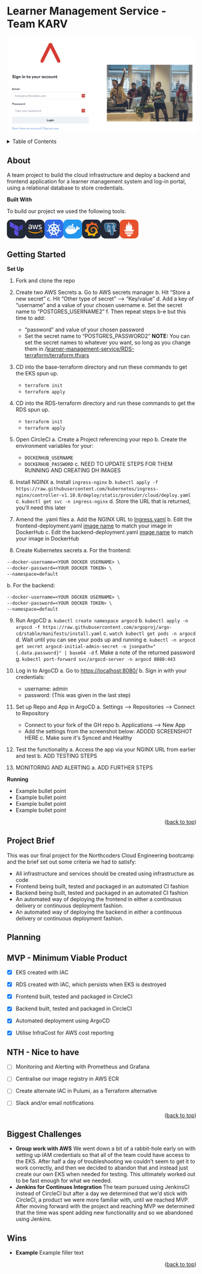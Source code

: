 # Learner Management Service - Team KARV

![Example of adding an image](/media/app_screenshot.png)


<a name="readme-top"></a>

<!-- TABLE OF CONTENTS -->
<details>
  <summary>Table of Contents</summary>
  <ol>
    <li><a href="#about">About The Project</a>
    <li><a href="#getting-started">Getting Started</a></li>
    <li><a href="#planning">Planning</a></li>
    <li><a href="#biggest-challenges">Biggest Challenges</a></li>
    <li><a href="#wins">Wins</a></li>
  </ol>
</details>

<!-- ABOUT THE PROJECT -->

## About

A team project to build the cloud infrastructure and deploy a backend and frontend application for a learner management system and log-in portal, using a relational database to store credentials.

**Built With**

To build our project we used the following tools:

<div style="display: flex; flex-wrap: wrap; align-items: center; justify-content: start;">
  <img src="https://raw.githubusercontent.com/tandpfun/skill-icons/main/icons/Terraform-Dark.svg" alt="terraform" width="50"/>
  <img src="https://raw.githubusercontent.com/tandpfun/skill-icons/main/icons/AWS-Dark.svg" alt="aws" width="50"/>
  <img src="https://raw.githubusercontent.com/tandpfun/skill-icons/main/icons/Kubernetes.svg" alt="kubernetes" width="50"/>
  <img src="https://raw.githubusercontent.com/tandpfun/skill-icons/main/icons/Docker.svg" alt="docker" width="50"/>
  <img src="https://raw.githubusercontent.com/tandpfun/skill-icons/main/icons/Grafana-Dark.svg" alt="grafana" width="50"/>
  <img src="https://raw.githubusercontent.com/tandpfun/skill-icons/main/icons/PostgreSQL-Dark.svg" alt="postgres" width="50"/>
  <img src="https://raw.githubusercontent.com/tandpfun/skill-icons/main/icons/Prometheus.svg" alt="prometheus" width="50"/>
</div>

<!-- GETTING STARTED -->

## Getting Started

**Set Up**

1. Fork and clone the repo
2. Create two AWS Secrets
 a. Go to AWS secrets manager
 b. Hit “Store a new secret”
 c. Hit “Other type of secret” --> “Key/value”
 d. Add a key of “username” and a value of your chosen username
 e. Set the secret name to “POSTGRES_USERNAME2”
 f. Then repeat steps b-e but this time to add:
    - “password” and value of your chosen password
    - Set the secret name to “POSTGRES_PASSWORD2”
    **NOTE:** You can set the secret names to whatever you want, so long as you change them in /[learner-management-service/RDS-terraform/terraform.tfvars](https://github.com/vnrosu/learner-management-service/blob/f3bbfccf3c75b9000e23e14d6911df2be80814ec/RDS-terraform/terraform.tfvars#L9)

3. CD into the base-terraform directory and run these commands to get the EKS spun up.
    - ```terraform init```
    - ```terraform apply```

4. CD into the RDS-terraform directory and run these commands to get the RDS spun up.
    - ```terraform init```
    - ```terraform apply```

5. Open CircleCI
  a. Create a Project referencing your repo
  b. Create the environment variables for your:
    - ```DOCKERHUB_USERNAME```
    - ```DOCKERHUB_PASSWORD```
  c. NEED TO UPDATE STEPS FOR THEM RUNNING AND CREATING DH IMAGES

6. Install NGINX
  a. Install ```ingress-nginx```
  b. ```kubectl apply -f https://raw.githubusercontent.com/kubernetes/ingress-nginx/controller-v1.10.0/deploy/static/provider/cloud/deploy.yaml```
  c. ```kubectl get svc -n ingress-nginx```
  d. Store the URL that is returned, you'll need this later

7. Amend the .yaml files
  a. Add the NGINX URL to [Ingress.yaml](https://github.com/vnrosu/learner-management-service/blob/d594eb03a3297468652448a0c762835bff90d7a3/kubernetes/ingress.yaml#L7)
  b. Edit the frontend-deployment.yaml [image name](https://github.com/vnrosu/learner-management-service/blob/d594eb03a3297468652448a0c762835bff90d7a3/kubernetes/frontend-deployment.yaml#L17) to match your image in DockerHub
  c. Edit the backend-deployment.yaml [image name](https://github.com/vnrosu/learner-management-service/blob/d594eb03a3297468652448a0c762835bff90d7a3/kubernetes/backend-deployment.yaml#L17C11-L17C49) to match your image in DockerHub

8. Create Kubernetes secrets
  a. For the frontend:
  ```kubectl create secret docker-registry docker-cred-frontend \
--docker-username=<YOUR DOCKER USERNAME> \
--docker-password=<YOUR DOCKER TOKEN> \
--namespace=default
```
  b. For the backend:
  ```kubectl create secret docker-registry docker-cred-backend \
--docker-username=<YOUR DOCKER USERNAME> \
--docker-password=<YOUR DOCKER TOKEN> \
--namespace=default
```

9. Run ArgoCD
  a. ```kubectl create namespace argocd```
  b. ```kubectl apply -n argocd -f https://raw.githubusercontent.com/argoproj/argo-cd/stable/manifests/install.yaml```
  c. ```watch kubectl get pods -n argocd```
  d. Wait until you can see your pods up and running
  e. ```kubectl -n argocd get secret argocd-initial-admin-secret -o jsonpath="{.data.password}" | base64 -d```
  f. Make a note of the returned password
  g. ```kubectl port-forward svc/argocd-server -n argocd 8080:443```

10. Log in to ArgoCD
  a. Go to [https://localhost:8080/](https://localhost:8080/)
  b. Sign in with your credentials:
    - username: admin
    - password: (This was given in the last step)

11. Set up Repo and App in ArgoCD
  a. Settings --> Repositories --> Connect to Repository
    - Connect to your fork of the GH repo
  b. Applications --> New App
    - Add the settings from the screenshot below:
    ADDDD SCREENSHOT HERE
  c. Make sure it's Synced and Healthy

12. Test the functionality
  a. Access the app via your NGINX URL from earlier and test
  b. ADD TESTING STEPS

13. MONITORING AND ALERTING
  a. ADD FURTHER STEPS


**Running**

- Example bullet point
- Example bullet point
- Example bullet point
- Example bullet point

<p align="right">(<a href="#readme-top">back to top</a>)</p>

<!-- ROADMAP -->

## Project Brief

This was our final project for the Northcoders Cloud Engineering bootcamp and the brief set out some criteria we had to satisfy:

- All infrastructure and services should be created using infrastructure as code
- Frontend being built, tested and packaged in an automated CI fashion
- Backend being built, tested and packaged in an automated CI fashion
- An automated way of deploying the frontend in either a continuous delivery or continuous deployment fashion.
- An automated way of deploying the backend in either a continuous delivery or continuous deployment fashion.


## Planning


## MVP - Minimum Viable Product

- [x] EKS created with IAC
- [x] RDS created with IAC, which persists when EKS is destroyed
- [x] Frontend built, tested and packaged in CircleCI
- [x] Backend built, tested and packaged in CircleCI
- [x] Automated deployment using ArgoCD
- [x] Utilise InfraCost for AWS cost reporting


## NTH - Nice to have

- [ ] Monitoring and Alerting with Prometheus and Grafana
- [ ] Centralise our image registry in AWS ECR
- [ ] Create alternate IAC in Pulumi, as a Terraform alternative
- [ ] Slack and/or email notifications


<p align="right">(<a href="#readme-top">back to top</a>)</p>


## Biggest Challenges

- **Group work with AWS**
  We went down a bit of a rabbit-hole early on with setting up IAM credentials so that all of the team could have access to the EKS. After half a day of troubleshooting we couldn't seem to get it to work correctly, and then we decided to abandon that and instead just create our own EKS when needed for testing. This ultimately worked out to be fast enough for what we needed. 
- **Jenkins for Continuos Integration**
  The team pursued using JenkinsCI instead of CircleCI but after a day we determined that we'd stick with CircleCI, a product we were more familiar with, until we reached MVP. After moving forward with the project and reaching MVP we determined that the time was spent adding new functionality and so we abandoned using Jenkins.


## Wins

- **Example**
  Example filler text


<p align="right">(<a href="#readme-top">back to top</a>)</p>

